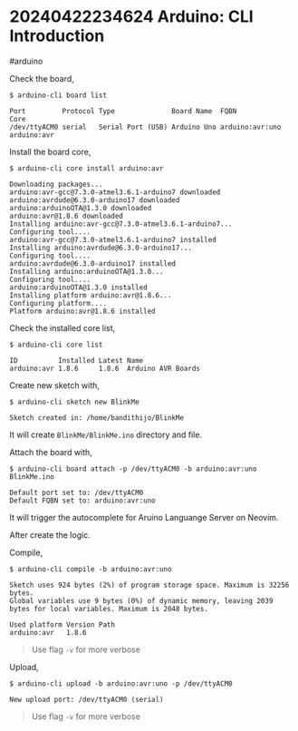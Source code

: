 # 20240422234624 Arduino: CLI Introduction

#arduino

Check the board,

```terminal
$ arduino-cli board list
```

```
Port         Protocol Type              Board Name  FQBN            Core
/dev/ttyACM0 serial   Serial Port (USB) Arduino Uno arduino:avr:uno arduino:avr
```

Install the board core,

```terminal
$ arduino-cli core install arduino:avr
```

```
Downloading packages...
arduino:avr-gcc@7.3.0-atmel3.6.1-arduino7 downloaded
arduino:avrdude@6.3.0-arduino17 downloaded
arduino:arduinoOTA@1.3.0 downloaded
arduino:avr@1.8.6 downloaded
Installing arduino:avr-gcc@7.3.0-atmel3.6.1-arduino7...
Configuring tool....
arduino:avr-gcc@7.3.0-atmel3.6.1-arduino7 installed
Installing arduino:avrdude@6.3.0-arduino17...
Configuring tool....
arduino:avrdude@6.3.0-arduino17 installed
Installing arduino:arduinoOTA@1.3.0...
Configuring tool....
arduino:arduinoOTA@1.3.0 installed
Installing platform arduino:avr@1.8.6...
Configuring platform....
Platform arduino:avr@1.8.6 installed
```

Check the installed core list,

```terminal
$ arduino-cli core list
```

```
ID          Installed Latest Name
arduino:avr 1.8.6     1.8.6  Arduino AVR Boards
```

Create new sketch with,

```
$ arduino-cli sketch new BlinkMe
```

```
Sketch created in: /home/bandithijo/BlinkMe
```

It will create `BlinkMe/BlinkMe.ino` directory and file.

Attach the board with,

```terminal
$ arduino-cli board attach -p /dev/ttyACM0 -b arduino:avr:uno BlinkMe.ino
```

```
Default port set to: /dev/ttyACM0
Default FQBN set to: arduino:avr:uno
```

It will trigger the autocomplete for Aruino Languange Server on Neovim.

After create the logic.

Compile,

```terminal
$ arduino-cli compile -b arduino:avr:uno
```

```
Sketch uses 924 bytes (2%) of program storage space. Maximum is 32256 bytes.
Global variables use 9 bytes (0%) of dynamic memory, leaving 2039 bytes for local variables. Maximum is 2048 bytes.

Used platform Version Path
arduino:avr   1.8.6
```

> Use flag `-v` for more verbose

Upload,

```terminal
$ arduino-cli upload -b arduino:avr:uno -p /dev/ttyACM0
```

```
New upload port: /dev/ttyACM0 (serial)
```

> Use flag `-v` for more verbose



[^1]: [blog.arduino.cc: _arduino-cli an introduction_](https://blog.arduino.cc/2020/03/13/arduino-cli-an-introduction/)
